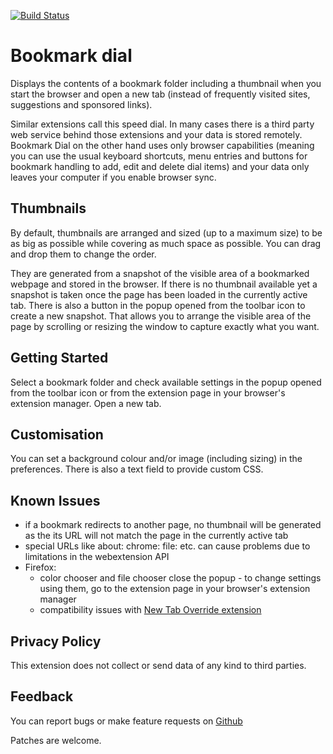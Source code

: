[![Build Status](https://travis-ci.org/sblask/webextension-bookmark-dial.svg?branch=master)](https://travis-ci.org/sblask/webextension-bookmark-dial)

Bookmark dial
=============

Displays the contents of a bookmark folder including a thumbnail when you start
the browser and open a new tab (instead of frequently visited sites,
suggestions and sponsored links).

Similar extensions call this speed dial. In many cases there is a third party
web service behind those extensions and your data is stored remotely. Bookmark
Dial on the other hand uses only browser capabilities (meaning you can use the
usual keyboard shortcuts, menu entries and buttons for bookmark handling to
add, edit and delete dial items) and your data only leaves your computer if you
enable browser sync.

Thumbnails
----------

By default, thumbnails are arranged and sized (up to a maximum size) to be as
big as possible while covering as much space as possible. You can drag and drop
them to change the order.

They are generated from a snapshot of the visible area of a bookmarked webpage
and stored in the browser. If there is no thumbnail available yet a snapshot is
taken once the page has been loaded in the currently active tab. There is also
a button in the popup opened from the toolbar icon to create a new snapshot.
That allows you to arrange the visible area of the page by scrolling or
resizing the window to capture exactly what you want.

Getting Started
---------------

Select a bookmark folder and check available settings in the popup opened
from the toolbar icon or from the extension page in your browser's extension
manager. Open a new tab.

Customisation
-------------

You can set a background colour and/or image (including sizing) in the
preferences. There is also a text field to provide custom CSS.

Known Issues
------------

- if a bookmark redirects to another page, no thumbnail will be generated as
  the its URL will not match the page in the currently active tab
- special URLs like about: chrome: file: etc. can cause problems due to
  limitations in the webextension API
- Firefox:
  - color chooser and file chooser close the popup - to change settings using
    them, go to the extension page in your browser's extension manager
  - compatibility issues with [New Tab Override
    extension](https://addons.mozilla.org/en-US/firefox/addon/new-tab-override/)

Privacy Policy
--------------

This extension does not collect or send data of any kind to third parties.

Feedback
--------

You can report bugs or make feature requests on
[Github](https://github.com/sblask/webextension-bookmark-dial)

Patches are welcome.
